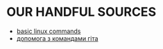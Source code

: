 # OUR HANDFUL SOURCES
+ [basic linux commands](basics_of_linux.md)
+ [допомога з командами гіта](http://ohshitgit.com/)